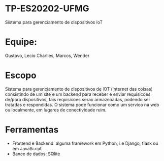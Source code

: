 # TP-ES20202-UFMG

Sistema para gerenciamento de dispositivos IoT

# Equipe:
Gustavo, Lecio Charlles, Marcos, Wender

# Escopo
Sistema para gerenciamento de dispositivos de IOT (internet das coisas) consistindo de um site e um backend para receber e enviar requisicoes de/para dispositivos, tais requisicoes serao armazenadas, podendo ser tratadas e respondidas. O sistema pode funcionar como um servico na web ou localmente, em lugares de conectividade ruim.

# Ferramentas
- Frontend e Backend: alguma framework em Python, i.e Django, flask ou em JavaScript
- Banco de dados: SQlite

